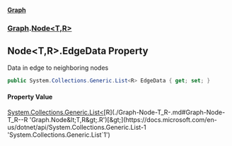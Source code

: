 #### [Graph](./index.md 'index')
### [Graph](./Graph.md 'Graph').[Node&lt;T,R&gt;](./Graph-Node-T_R-.md 'Graph.Node&lt;T,R&gt;')
## Node&lt;T,R&gt;.EdgeData Property
Data in edge to neighboring nodes  
```csharp
public System.Collections.Generic.List<R> EdgeData { get; set; }
```
#### Property Value
[System.Collections.Generic.List&lt;](https://docs.microsoft.com/en-us/dotnet/api/System.Collections.Generic.List-1 'System.Collections.Generic.List`1')[R](./Graph-Node-T_R-.md#Graph-Node-T_R--R 'Graph.Node&lt;T,R&gt;.R')[&gt;](https://docs.microsoft.com/en-us/dotnet/api/System.Collections.Generic.List-1 'System.Collections.Generic.List`1')  
